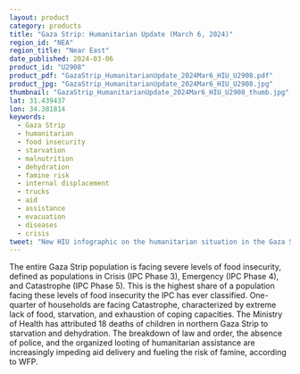 ```yaml
---
layout: product
category: products
title: "Gaza Strip: Humanitarian Update (March 6, 2024)"
region_id: "NEA"
region_title: "Near East"
date_published: 2024-03-06
product_id: "U2908"
product_pdf: "GazaStrip_HumanitarianUpdate_2024Mar6_HIU_U2908.pdf"
product_jpg: "GazaStrip_HumanitarianUpdate_2024Mar6_HIU_U2908.jpg"
thumbnail: "GazaStrip_HumanitarianUpdate_2024Mar6_HIU_U2908_thumb.jpg"
lat: 31.439437
lon: 34.381814
keywords:
  - Gaza Strip
  - humanitarian
  - food insecurity
  - starvation
  - malnutrition
  - dehydration
  - famine risk
  - internal displacement
  - trucks
  - aid
  - assistance
  - evacuation
  - diseases
  - crisis
tweet: "New HIU infographic on the humanitarian situation in the Gaza Strip:"
---
```

The entire Gaza Strip population is facing severe levels of food insecurity, defined as populations in Crisis (IPC Phase 3), Emergency (IPC Phase 4), and Catastrophe (IPC Phase 5). This is the highest share of a population facing these levels of food insecurity the IPC has ever classified. One-quarter of households are facing Catastrophe, characterized by extreme lack of food, starvation, and exhaustion of coping capacities. The Ministry of Health has attributed 18 deaths of children in northern Gaza Strip to starvation and dehydration. The breakdown of law and order, the absence of police, and the organized looting of humanitarian assistance are increasingly impeding aid delivery and fueling the risk of famine, according to WFP.
